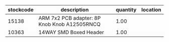 |stockcode|description|quantity|location|
|---------|-----------|--------|--------|
|15138|ARM 7x2 PCB adapter: 8P Knob Knob A12505RNCQ|1.00||
|10363|14WAY SMD Boxed Header|1.00||
